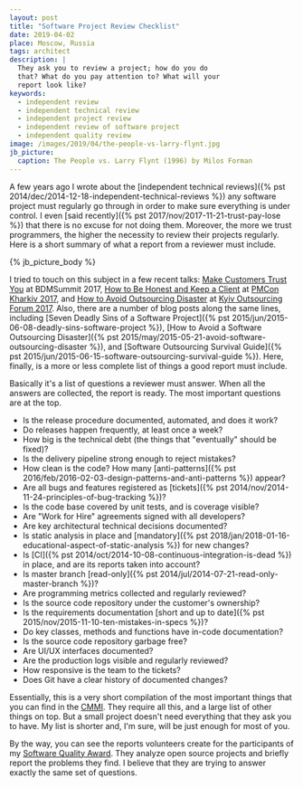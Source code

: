 ```yaml
---
layout: post
title: "Software Project Review Checklist"
date: 2019-04-02
place: Moscow, Russia
tags: architect
description: |
  They ask you to review a project; how do you do
  that? What do you pay attention to? What will your
  report look like?
keywords:
  - independent review
  - independent technical review
  - independent project review
  - independent review of software project
  - independent quality review
image: /images/2019/04/the-people-vs-larry-flynt.jpg
jb_picture:
  caption: The People vs. Larry Flynt (1996) by Milos Forman
---
```


A few years ago I wrote about the
[independent technical reviews]({% pst 2014/dec/2014-12-18-independent-technical-reviews %})
any software project must regularly go through in order
to make sure everything is under control. I even
[said recently]({% pst 2017/nov/2017-11-21-trust-pay-lose %})
that there is no excuse for not doing them. Moreover, the more
we trust programmers, the higher the necessity to review their projects regularly.
Here is a short summary of what a report from a reviewer must include.

<!--more-->

{% jb_picture_body %}

I tried to touch on this subject in a few recent talks:
[Make Customers Trust You](https://youtu.be/oiNI2jF46h0) at BDMSummit 2017,
[How to Be Honest and Keep a Client](https://youtu.be/Rip_04Bv3Jk) at [PMCon Kharkiv 2017](http://pmcon.dev-pro.net/),
and
[How to Avoid Outsourcing Disaster](https://www.youtube.com/watch?v=DLk_5BmgTVk) at [Kyiv Outsourcing Forum 2017](http://outsourceforum.org/).
Also, there are a number of blog posts along the same lines, including
[Seven Deadly Sins of a Software Project]({% pst 2015/jun/2015-06-08-deadly-sins-software-project %}),
[How to Avoid a Software Outsourcing Disaster]({% pst 2015/may/2015-05-21-avoid-software-outsourcing-disaster %}),
and
[Software Outsourcing Survival Guide]({% pst 2015/jun/2015-06-15-software-outsourcing-survival-guide %}).
Here, finally, is a more or less complete list of things a good report must include.

Basically it's a list of questions a reviewer must answer.
When all the answers are collected, the report is ready.
The most important questions are at the top.

  * Is the release procedure documented, automated, and does it work?
  * Do releases happen frequently, at least once a week?
  * How big is the technical debt (the things that "eventually" should be fixed)?
  * Is the delivery pipeline strong enough to reject mistakes?
  * How clean is the code? How many [anti-patterns]({% pst 2016/feb/2016-02-03-design-patterns-and-anti-patterns %}) appear?
  * Are all bugs and features registered as [tickets]({% pst 2014/nov/2014-11-24-principles-of-bug-tracking %})?
  * Is the code base covered by unit tests, and is coverage visible?
  * Are "Work for Hire" agreements signed with all developers?
  * Are key architectural technical decisions documented?
  * Is static analysis in place and [mandatory]({% pst 2018/jan/2018-01-16-educational-aspect-of-static-analysis %}) for new changes?
  * Is [CI]({% pst 2014/oct/2014-10-08-continuous-integration-is-dead %}) in place, and are its reports taken into account?
  * Is master branch [read-only]({% pst 2014/jul/2014-07-21-read-only-master-branch %})?
  * Are programming metrics collected and regularly reviewed?
  * Is the source code repository under the customer's ownership?
  * Is the requirements documentation [short and up to date]({% pst 2015/nov/2015-11-10-ten-mistakes-in-specs %})?
  * Do key classes, methods and functions have in-code documentation?
  * Is the source code repository garbage free?
  * Are UI/UX interfaces documented?
  * Are the production logs visible and regularly reviewed?
  * How responsive is the team to the tickets?
  * Does Git have a clear history of documented changes?

Essentially, this is a very short compilation of the most important things that
you can find in the [CMMI](https://en.wikipedia.org/wiki/Capability_Maturity_Model_Integration).
They require all this, and a large list of other things on top. But a small
project doesn't need everything that they ask you to have. My list is shorter
and, I'm sure, will be just enough for most of you.

By the way, you can see the reports volunteers create for the participants
of my [Software Quality Award](/award.html). They analyze open source projects
and briefly report the problems they find. I believe that they are trying to answer
exactly the same set of questions.
